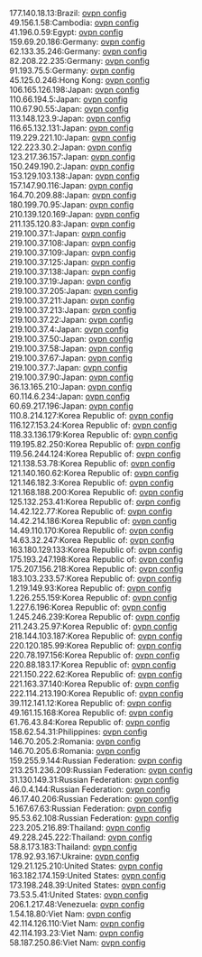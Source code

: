 177.140.18.13:Brazil: [ovpn config](vpn/177_140_18_13.ovpn)  
49.156.1.58:Cambodia: [ovpn config](vpn/49_156_1_58.ovpn)  
41.196.0.59:Egypt: [ovpn config](vpn/41_196_0_59.ovpn)  
159.69.20.186:Germany: [ovpn config](vpn/159_69_20_186.ovpn)  
62.133.35.246:Germany: [ovpn config](vpn/62_133_35_246.ovpn)  
82.208.22.235:Germany: [ovpn config](vpn/82_208_22_235.ovpn)  
91.193.75.5:Germany: [ovpn config](vpn/91_193_75_5.ovpn)  
45.125.0.246:Hong Kong: [ovpn config](vpn/45_125_0_246.ovpn)  
106.165.126.198:Japan: [ovpn config](vpn/106_165_126_198.ovpn)  
110.66.194.5:Japan: [ovpn config](vpn/110_66_194_5.ovpn)  
110.67.90.55:Japan: [ovpn config](vpn/110_67_90_55.ovpn)  
113.148.123.9:Japan: [ovpn config](vpn/113_148_123_9.ovpn)  
116.65.132.131:Japan: [ovpn config](vpn/116_65_132_131.ovpn)  
119.229.221.10:Japan: [ovpn config](vpn/119_229_221_10.ovpn)  
122.223.30.2:Japan: [ovpn config](vpn/122_223_30_2.ovpn)  
123.217.36.157:Japan: [ovpn config](vpn/123_217_36_157.ovpn)  
150.249.190.2:Japan: [ovpn config](vpn/150_249_190_2.ovpn)  
153.129.103.138:Japan: [ovpn config](vpn/153_129_103_138.ovpn)  
157.147.90.116:Japan: [ovpn config](vpn/157_147_90_116.ovpn)  
164.70.209.88:Japan: [ovpn config](vpn/164_70_209_88.ovpn)  
180.199.70.95:Japan: [ovpn config](vpn/180_199_70_95.ovpn)  
210.139.120.169:Japan: [ovpn config](vpn/210_139_120_169.ovpn)  
211.135.120.83:Japan: [ovpn config](vpn/211_135_120_83.ovpn)  
219.100.37.1:Japan: [ovpn config](vpn/219_100_37_1.ovpn)  
219.100.37.108:Japan: [ovpn config](vpn/219_100_37_108.ovpn)  
219.100.37.109:Japan: [ovpn config](vpn/219_100_37_109.ovpn)  
219.100.37.125:Japan: [ovpn config](vpn/219_100_37_125.ovpn)  
219.100.37.138:Japan: [ovpn config](vpn/219_100_37_138.ovpn)  
219.100.37.19:Japan: [ovpn config](vpn/219_100_37_19.ovpn)  
219.100.37.205:Japan: [ovpn config](vpn/219_100_37_205.ovpn)  
219.100.37.211:Japan: [ovpn config](vpn/219_100_37_211.ovpn)  
219.100.37.213:Japan: [ovpn config](vpn/219_100_37_213.ovpn)  
219.100.37.22:Japan: [ovpn config](vpn/219_100_37_22.ovpn)  
219.100.37.4:Japan: [ovpn config](vpn/219_100_37_4.ovpn)  
219.100.37.50:Japan: [ovpn config](vpn/219_100_37_50.ovpn)  
219.100.37.58:Japan: [ovpn config](vpn/219_100_37_58.ovpn)  
219.100.37.67:Japan: [ovpn config](vpn/219_100_37_67.ovpn)  
219.100.37.7:Japan: [ovpn config](vpn/219_100_37_7.ovpn)  
219.100.37.90:Japan: [ovpn config](vpn/219_100_37_90.ovpn)  
36.13.165.210:Japan: [ovpn config](vpn/36_13_165_210.ovpn)  
60.114.6.234:Japan: [ovpn config](vpn/60_114_6_234.ovpn)  
60.69.217.196:Japan: [ovpn config](vpn/60_69_217_196.ovpn)  
110.8.214.127:Korea Republic of: [ovpn config](vpn/110_8_214_127.ovpn)  
116.127.153.24:Korea Republic of: [ovpn config](vpn/116_127_153_24.ovpn)  
118.33.136.179:Korea Republic of: [ovpn config](vpn/118_33_136_179.ovpn)  
119.195.82.250:Korea Republic of: [ovpn config](vpn/119_195_82_250.ovpn)  
119.56.244.124:Korea Republic of: [ovpn config](vpn/119_56_244_124.ovpn)  
121.138.53.78:Korea Republic of: [ovpn config](vpn/121_138_53_78.ovpn)  
121.140.160.62:Korea Republic of: [ovpn config](vpn/121_140_160_62.ovpn)  
121.146.182.3:Korea Republic of: [ovpn config](vpn/121_146_182_3.ovpn)  
121.168.188.200:Korea Republic of: [ovpn config](vpn/121_168_188_200.ovpn)  
125.132.253.41:Korea Republic of: [ovpn config](vpn/125_132_253_41.ovpn)  
14.42.122.77:Korea Republic of: [ovpn config](vpn/14_42_122_77.ovpn)  
14.42.214.186:Korea Republic of: [ovpn config](vpn/14_42_214_186.ovpn)  
14.49.110.170:Korea Republic of: [ovpn config](vpn/14_49_110_170.ovpn)  
14.63.32.247:Korea Republic of: [ovpn config](vpn/14_63_32_247.ovpn)  
163.180.129.133:Korea Republic of: [ovpn config](vpn/163_180_129_133.ovpn)  
175.193.247.198:Korea Republic of: [ovpn config](vpn/175_193_247_198.ovpn)  
175.207.156.218:Korea Republic of: [ovpn config](vpn/175_207_156_218.ovpn)  
183.103.233.57:Korea Republic of: [ovpn config](vpn/183_103_233_57.ovpn)  
1.219.149.93:Korea Republic of: [ovpn config](vpn/1_219_149_93.ovpn)  
1.226.255.159:Korea Republic of: [ovpn config](vpn/1_226_255_159.ovpn)  
1.227.6.196:Korea Republic of: [ovpn config](vpn/1_227_6_196.ovpn)  
1.245.246.239:Korea Republic of: [ovpn config](vpn/1_245_246_239.ovpn)  
211.243.25.97:Korea Republic of: [ovpn config](vpn/211_243_25_97.ovpn)  
218.144.103.187:Korea Republic of: [ovpn config](vpn/218_144_103_187.ovpn)  
220.120.185.99:Korea Republic of: [ovpn config](vpn/220_120_185_99.ovpn)  
220.78.197.156:Korea Republic of: [ovpn config](vpn/220_78_197_156.ovpn)  
220.88.183.17:Korea Republic of: [ovpn config](vpn/220_88_183_17.ovpn)  
221.150.222.62:Korea Republic of: [ovpn config](vpn/221_150_222_62.ovpn)  
221.163.37.140:Korea Republic of: [ovpn config](vpn/221_163_37_140.ovpn)  
222.114.213.190:Korea Republic of: [ovpn config](vpn/222_114_213_190.ovpn)  
39.112.141.12:Korea Republic of: [ovpn config](vpn/39_112_141_12.ovpn)  
49.161.15.168:Korea Republic of: [ovpn config](vpn/49_161_15_168.ovpn)  
61.76.43.84:Korea Republic of: [ovpn config](vpn/61_76_43_84.ovpn)  
158.62.54.31:Philippines: [ovpn config](vpn/158_62_54_31.ovpn)  
146.70.205.2:Romania: [ovpn config](vpn/146_70_205_2.ovpn)  
146.70.205.6:Romania: [ovpn config](vpn/146_70_205_6.ovpn)  
159.255.9.144:Russian Federation: [ovpn config](vpn/159_255_9_144.ovpn)  
213.251.236.209:Russian Federation: [ovpn config](vpn/213_251_236_209.ovpn)  
31.130.149.31:Russian Federation: [ovpn config](vpn/31_130_149_31.ovpn)  
46.0.4.144:Russian Federation: [ovpn config](vpn/46_0_4_144.ovpn)  
46.17.40.206:Russian Federation: [ovpn config](vpn/46_17_40_206.ovpn)  
5.167.67.63:Russian Federation: [ovpn config](vpn/5_167_67_63.ovpn)  
95.53.62.108:Russian Federation: [ovpn config](vpn/95_53_62_108.ovpn)  
223.205.216.89:Thailand: [ovpn config](vpn/223_205_216_89.ovpn)  
49.228.245.222:Thailand: [ovpn config](vpn/49_228_245_222.ovpn)  
58.8.173.183:Thailand: [ovpn config](vpn/58_8_173_183.ovpn)  
178.92.93.167:Ukraine: [ovpn config](vpn/178_92_93_167.ovpn)  
129.21.125.210:United States: [ovpn config](vpn/129_21_125_210.ovpn)  
163.182.174.159:United States: [ovpn config](vpn/163_182_174_159.ovpn)  
173.198.248.39:United States: [ovpn config](vpn/173_198_248_39.ovpn)  
73.53.5.41:United States: [ovpn config](vpn/73_53_5_41.ovpn)  
206.1.217.48:Venezuela: [ovpn config](vpn/206_1_217_48.ovpn)  
1.54.18.80:Viet Nam: [ovpn config](vpn/1_54_18_80.ovpn)  
42.114.126.110:Viet Nam: [ovpn config](vpn/42_114_126_110.ovpn)  
42.114.193.23:Viet Nam: [ovpn config](vpn/42_114_193_23.ovpn)  
58.187.250.86:Viet Nam: [ovpn config](vpn/58_187_250_86.ovpn)  
